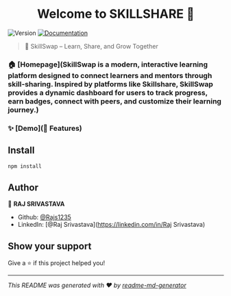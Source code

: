 <h1 align="center">Welcome to SKILLSHARE 👋</h1>
<p>
  <img alt="Version" src="https://img.shields.io/badge/version-0.0.0-blue.svg?cacheSeconds=2592000" />
  <a href="💬 Live Chat: Communicate with peers and mentors in real-time." target="_blank">
    <img alt="Documentation" src="https://img.shields.io/badge/documentation-yes-brightgreen.svg" />
  </a>
</p>

> 🚀 SkillSwap – Learn, Share, and Grow Together

### 🏠 [Homepage](SkillSwap is a modern, interactive learning platform designed to connect learners and mentors through skill-sharing. Inspired by platforms like Skillshare, SkillSwap provides a dynamic dashboard for users to track progress, earn badges, connect with peers, and customize their learning journey.)

### ✨ [Demo](🌟 Features)

## Install

```sh
npm install
```

## Author

👤 **RAJ SRIVASTAVA**

* Github: [@Rajs1235](https://github.com/Rajs1235)
* LinkedIn: [@Raj Srivastava](https://linkedin.com/in/Raj Srivastava)

## Show your support

Give a ⭐️ if this project helped you!

***
_This README was generated with ❤️ by [readme-md-generator](https://github.com/kefranabg/readme-md-generator)_